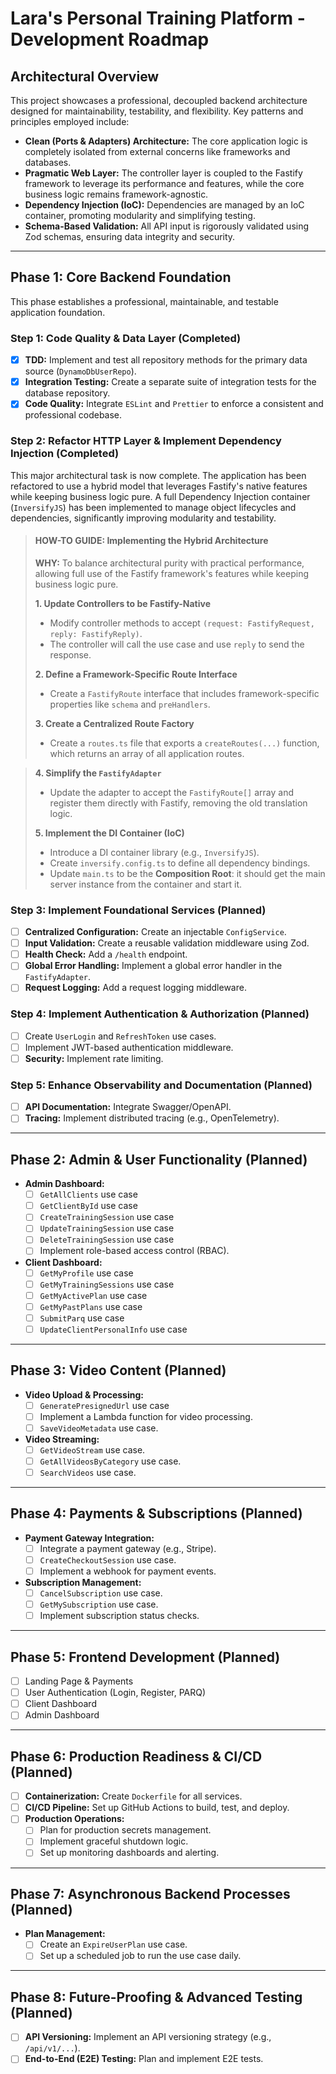 # Lara's Personal Training Platform - Development Roadmap

## Architectural Overview

This project showcases a professional, decoupled backend architecture designed for maintainability, testability, and flexibility. Key patterns and principles employed include:

-   **Clean (Ports & Adapters) Architecture:** The core application logic is completely isolated from external concerns like frameworks and databases.
-   **Pragmatic Web Layer:** The controller layer is coupled to the Fastify framework to leverage its performance and features, while the core business logic remains framework-agnostic.
-   **Dependency Injection (IoC):** Dependencies are managed by an IoC container, promoting modularity and simplifying testing.
-   **Schema-Based Validation:** All API input is rigorously validated using Zod schemas, ensuring data integrity and security.

---

## Phase 1: Core Backend Foundation

This phase establishes a professional, maintainable, and testable application foundation.

### Step 1: Code Quality & Data Layer (Completed)

-   [X] **TDD:** Implement and test all repository methods for the primary data source (`DynamoDbUserRepo`).
-   [X] **Integration Testing:** Create a separate suite of integration tests for the database repository.
-   [X] **Code Quality:** Integrate `ESLint` and `Prettier` to enforce a consistent and professional codebase.

### Step 2: Refactor HTTP Layer & Implement Dependency Injection (Completed)

This major architectural task is now complete. The application has been refactored to use a hybrid model that leverages Fastify's native features while keeping business logic pure. A full Dependency Injection container (`InversifyJS`) has been implemented to manage object lifecycles and dependencies, significantly improving modularity and testability.

> #### HOW-TO GUIDE: Implementing the Hybrid Architecture
>
> **WHY:** To balance architectural purity with practical performance, allowing full use of the Fastify framework's features while keeping business logic pure.
>
> **1. Update Controllers to be Fastify-Native**
>    -   Modify controller methods to accept `(request: FastifyRequest, reply: FastifyReply)`.
>    -   The controller will call the use case and use `reply` to send the response.
>
> **2. Define a Framework-Specific Route Interface**
>    -   Create a `FastifyRoute` interface that includes framework-specific properties like `schema` and `preHandlers`.
>
> **3. Create a Centralized Route Factory**
>    -   Create a `routes.ts` file that exports a `createRoutes(...)` function, which returns an array of all application routes.

> **4. Simplify the `FastifyAdapter`**
>    -   Update the adapter to accept the `FastifyRoute[]` array and register them directly with Fastify, removing the old translation logic.
>
> **5. Implement the DI Container (IoC)**
>    -   Introduce a DI container library (e.g., `InversifyJS`).
>    -   Create `inversify.config.ts` to define all dependency bindings.
>    -   Update `main.ts` to be the **Composition Root**: it should get the main server instance from the container and start it.

### Step 3: Implement Foundational Services (Planned)

-   [ ] **Centralized Configuration:** Create an injectable `ConfigService`.
-   [ ] **Input Validation:** Create a reusable validation middleware using Zod.
-   [ ] **Health Check:** Add a `/health` endpoint.
-   [ ] **Global Error Handling:** Implement a global error handler in the `FastifyAdapter`.
-   [ ] **Request Logging:** Add a request logging middleware.

### Step 4: Implement Authentication & Authorization (Planned)

-   [ ] Create `UserLogin` and `RefreshToken` use cases.
-   [ ] Implement JWT-based authentication middleware.
-   [ ] **Security:** Implement rate limiting.

### Step 5: Enhance Observability and Documentation (Planned)

-   [ ] **API Documentation:** Integrate Swagger/OpenAPI.
-   [ ] **Tracing:** Implement distributed tracing (e.g., OpenTelemetry).

---

## Phase 2: Admin & User Functionality (Planned)

-   **Admin Dashboard:**
    -   [ ] `GetAllClients` use case
    -   [ ] `GetClientById` use case
    -   [ ] `CreateTrainingSession` use case
    -   [ ] `UpdateTrainingSession` use case
    -   [ ] `DeleteTrainingSession` use case
    -   [ ] Implement role-based access control (RBAC).
-   **Client Dashboard:**
    -   [ ] `GetMyProfile` use case
    -   [ ] `GetMyTrainingSessions` use case
    -   [ ] `GetMyActivePlan` use case
    -   [ ] `GetMyPastPlans` use case
    -   [ ] `SubmitParq` use case
    -   [ ] `UpdateClientPersonalInfo` use case

---

## Phase 3: Video Content (Planned)

-   **Video Upload & Processing:**
    -   [ ] `GeneratePresignedUrl` use case
    -   [ ] Implement a Lambda function for video processing.
    -   [ ] `SaveVideoMetadata` use case.
-   **Video Streaming:**
    -   [ ] `GetVideoStream` use case.
    -   [ ] `GetAllVideosByCategory` use case.
    -   [ ] `SearchVideos` use case.

---

## Phase 4: Payments & Subscriptions (Planned)

-   **Payment Gateway Integration:**
    -   [ ] Integrate a payment gateway (e.g., Stripe).
    -   [ ] `CreateCheckoutSession` use case.
    -   [ ] Implement a webhook for payment events.
-   **Subscription Management:**
    -   [ ] `CancelSubscription` use case.
    -   [ ] `GetMySubscription` use case.
    -   [ ] Implement subscription status checks.

---

## Phase 5: Frontend Development (Planned)

-   [ ] Landing Page & Payments
-   [ ] User Authentication (Login, Register, PARQ)
-   [ ] Client Dashboard
-   [ ] Admin Dashboard

---

## Phase 6: Production Readiness & CI/CD (Planned)

-   [ ] **Containerization:** Create `Dockerfile` for all services.
-   [ ] **CI/CD Pipeline:** Set up GitHub Actions to build, test, and deploy.
-   [ ] **Production Operations:**
    -   [ ] Plan for production secrets management.
    -   [ ] Implement graceful shutdown logic.
    -   [ ] Set up monitoring dashboards and alerting.

---

## Phase 7: Asynchronous Backend Processes (Planned)

-   **Plan Management:**
    -   [ ] Create an `ExpireUserPlan` use case.
    -   [ ] Set up a scheduled job to run the use case daily.

---

## Phase 8: Future-Proofing & Advanced Testing (Planned)

-   [ ] **API Versioning:** Implement an API versioning strategy (e.g., `/api/v1/...`).
-   [ ] **End-to-End (E2E) Testing:** Plan and implement E2E tests.